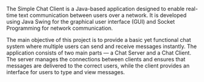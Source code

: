 The Simple Chat Client is a Java-based application designed to enable real-time text communication between users over a network. It is developed using Java Swing for the graphical user interface (GUI) and Socket Programming for network communication.

The main objective of this project is to provide a basic yet functional chat system where multiple users can send and receive messages instantly. The application consists of two main parts — a Chat Server and a Chat Client. The server manages the connections between clients and ensures that messages are delivered to the correct users, while the client provides an interface for users to type and view messages.
